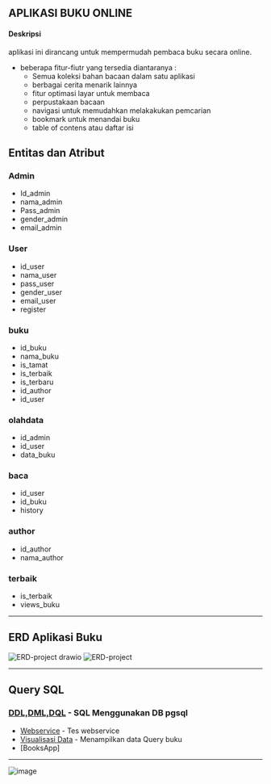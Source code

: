## APLIKASI BUKU ONLINE
#### Deskripsi
aplikasi ini dirancang untuk mempermudah pembaca buku secara online. 
- beberapa fitur-fiutr yang tersedia diantaranya :
  - Semua koleksi bahan bacaan dalam satu aplikasi
  - berbagai cerita menarik lainnya
  - fitur optimasi layar untuk membaca
  - perpustakaan bacaan
  - navigasi untuk memudahkan melakakukan pemcarian
  - bookmark untuk menandai buku
  - table of contens atau daftar isi

## Entitas dan Atribut
### Admin
- Id_admin
- nama_admin
- Pass_admin
- gender_admin
- email_admin

### User
- id_user
- nama_user
- pass_user
- gender_user
- email_user
- register

### buku
- id_buku
- nama_buku
- is_tamat
- is_terbaik
- is_terbaru
- id_author
- id_user

### olahdata
- id_admin
- id_user
- data_buku
### baca
- id_user
- id_buku
- history
### author
- id_author
- nama_author
### terbaik
- is_terbaik
- views_buku

---

## ERD Aplikasi Buku
![ERD-project drawio](https://user-images.githubusercontent.com/100669802/176473084-acbd9ea2-eac0-4f59-9ca7-01ac7a233aee.png)
![ERD-project](https://user-images.githubusercontent.com/100669802/176473174-1264e9e2-37cd-465b-bd41-d5525a769c60.png)

---
## Query SQL
### [DDL,DML,DQL](https://github.com/Nurkholis070401/IF214002/tree/main/Pertemuan%2011) - SQL Menggunakan DB pgsql
- [Webservice](https://github.com/Nurkholis070401/IF214002/blob/main/Pertemuan%2014/Webservice.php) - Tes webservice
- [Visualisasi Data](https://github.com/Nurkholis070401/IF214002/blob/main/Pertemuan%2014/visualizationData.php) - Menampilkan data Query buku
- [BooksApp] 
---

![image](https://user-images.githubusercontent.com/100669802/175284940-9bd96d06-9dbe-40a4-9b81-6fc0c4ca3194.png)
